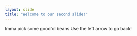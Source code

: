 ```yaml
---
layout: slide
title: "Welcome to our second slide!"
---
```

Imma pick some good'ol beans
Use the left arrow to go back!

